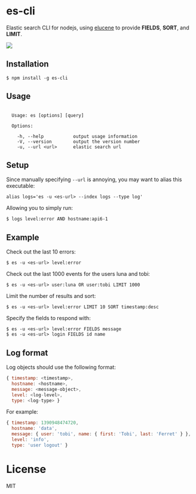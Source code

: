 
# es-cli

  Elastic search CLI for nodejs, using [elucene](https://github.com/visionmedia/elucene) to provide
  __FIELDS__, __SORT__, and __LIMIT__.

  ![](https://dl.dropboxusercontent.com/u/6396913/misc/Screen%20Shot%202014-01-28%20at%206.46.49%20PM.png)

## Installation

```
$ npm install -g es-cli
```

## Usage

```

  Usage: es [options] [query]

  Options:

    -h, --help           output usage information
    -V, --version        output the version number
    -u, --url <url>      elastic search url

```

## Setup

  Since manually specifying `--url` is annoying, you may want to alias this executable:

```
alias logs='es -u <es-url> --index logs --type log'
```

 Allowing you to simply run:

```
$ logs level:error AND hostname:api6-1
```

## Example

Check out the last 10 errors:

```
$ es -u <es-url> level:error
```

Check out the last 1000 events for the users luna and tobi:

```
$ es -u <es-url> user:luna OR user:tobi LIMIT 1000
```

 Limit the number of results and sort:

```
$ es -u <es-url> level:error LIMIT 10 SORT timestamp:desc
```

  Specify the fields to respond with:

```
$ es -u <es-url> level:error FIELDS message
$ es -u <es-url> login FIELDS id name
```

## Log format

 Log objects should use the following format:

```js
{ timestamp: <timestamp>,
  hostname: <hostname>,
  message: <message-object>,
  level: <log-level>,
  type: <log-type> }
```

  For example:

```js
{ timestamp: 1390948474720,
  hostname: 'data',
  message: { user: 'tobi', name: { first: 'Tobi', last: 'Ferret' } },
  level: 'info',
  type: 'user logout' }
```

# License

  MIT